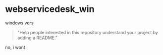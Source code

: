 # webservicedesk_win
windows vers
>"Help people interested in this repository understand your project by adding a README."

no, i wont
